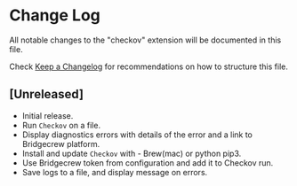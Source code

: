 # Change Log

All notable changes to the "checkov" extension will be documented in this file.

Check [Keep a Changelog](http://keepachangelog.com/) for recommendations on how to structure this file.

## [Unreleased]

- Initial release.
- Run `Checkov` on a file.
- Display diagnostics errors with details of the error and a link to Bridgecrew platform.
- Install and update `Checkov` with - Brew(mac) or python pip3. 
- Use Bridgecrew token from configuration and add it to Checkov run.
- Save logs to a file, and display message on errors.  